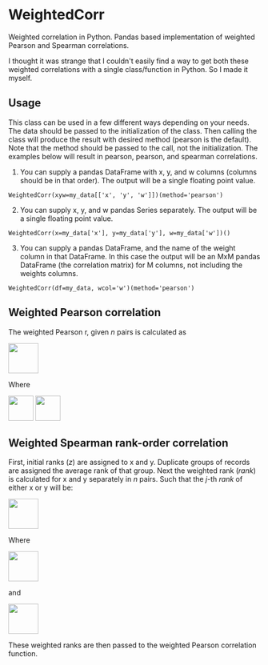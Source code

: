 # WeightedCorr
Weighted correlation in Python. Pandas based implementation of weighted Pearson and Spearman correlations.

I thought it was strange that I couldn't easily find a way to get both these weighted correlations with a single class/function in Python. So I made it myself.

## Usage

This class can be used in a few different ways depending on your needs. The data should be passed to the initialization of the class. Then calling the class will produce the result with desired method (pearson is the default). Note that the method should be passed to the call, not the initialization. The examples below will result in pearson, pearson, and spearman correlations.

1. You can supply a pandas DataFrame with x, y, and w columns (columns should be in that order). The output will be a single floating point value.
```
WeightedCorr(xyw=my_data[['x', 'y', 'w']])(method='pearson')
```
2. You can supply x, y, and w pandas Series separately. The output will be a single floating point value.
```
WeightedCorr(x=my_data['x'], y=my_data['y'], w=my_data['w'])()
```
3. You can supply a pandas DataFrame, and the name of the weight column in that DataFrame. In this case the output will be an MxM pandas DataFrame (the correlation matrix) for M columns, not including the weights columns.
```
WeightedCorr(df=my_data, wcol='w')(method='pearson')
```

## Weighted Pearson correlation

The weighted Pearson r, given _n_ pairs is calculated as

<img src="https://render.githubusercontent.com/render/math?math=r_{pearson} = \frac{\sum_{i=1}^{n} (w_i(x_i - \overline{x})(y_i - \overline{y}))}  {\sqrt{\sum_{i=1}^{n}(w_i(x_i-\overline{x})^2) \sum_{i=1}^{n}(w_i(y_i-\overline{y})^2) }}" height="60">

Where

<img src="https://render.githubusercontent.com/render/math?math=\overline{x} = \frac{\sum_{i=1}^{n} (w_i*x_i)} {\sum_{i=1}^{n} w_i}" height="50">

<img src="https://render.githubusercontent.com/render/math?math=\overline{y} = \frac{\sum_{i=1}^{n} (w_i*y_i)} {\sum_{i=1}^{n} y_i}" height="50">




## Weighted Spearman rank-order correlation

First, initial ranks (_z_) are assigned to x and y. Duplicate groups of records are assigned the average rank of that group. Next the weighted rank (_rank_) is calculated for x and y separately in _n_ pairs. Such that the _j_-th _rank_ of either x or y will be:

<img src="https://render.githubusercontent.com/render/math?math=rank_j = \sum_{i=1}^n (w_i *{\bf A} (z_i, z_j)) %2B \frac{1+\sum_{i=1}^{n} {\bf B}(w_i, w_j)} {2} * \frac{\sum_{i=1}^{n} w_i*{\bf B}(w_i, w_j)}{\sum_{i=1}^{n} {\bf B}(w_i, w_j)}" height="60">


Where

<img src="https://render.githubusercontent.com/render/math?math={\bf A} (z_i, z_j) =\begin{cases}1 %26 \text{if } z_i %3C z_j\\0 %26\text{if } z_i \geq  z_j\end{cases}" height="60">

and

<img src="https://render.githubusercontent.com/render/math?math={\bf B} (w_i, w_j) =\begin{cases}1 %26 \text{if } w_i = w_j\\0 %26 \text{if } w_i \neq  w_j\end{cases}" height="60">

These weighted ranks are then passed to the weighted Pearson correlation function.
